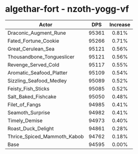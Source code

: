 # algethar-fort - nzoth-yogg-vf
| Actor | DPS | Increase |
|---|:---:|:---:|
|Draconic_Augment_Rune|95361|0.81%|
|Fated_Fortune_Cookie|95266|0.71%|
|Great_Cerulean_Sea|95121|0.56%|
|Thousandbone_Tongueslicer|95121|0.56%|
|Revenge_Served_Cold|95117|0.55%|
|Aromatic_Seafood_Platter|95109|0.54%|
|Sizzling_Seafood_Medley|95089|0.52%|
|Feisty_Fish_Sticks|95085|0.52%|
|Salt_Baked_Fishcake|95050|0.48%|
|Filet_of_Fangs|94985|0.41%|
|Seamoth_Surprise|94982|0.41%|
|Timely_Demise|94973|0.40%|
|Roast_Duck_Delight|94861|0.28%|
|Thrice_Spiced_Mammoth_Kabob|94762|0.18%|
|Base|94595|0.00%|
